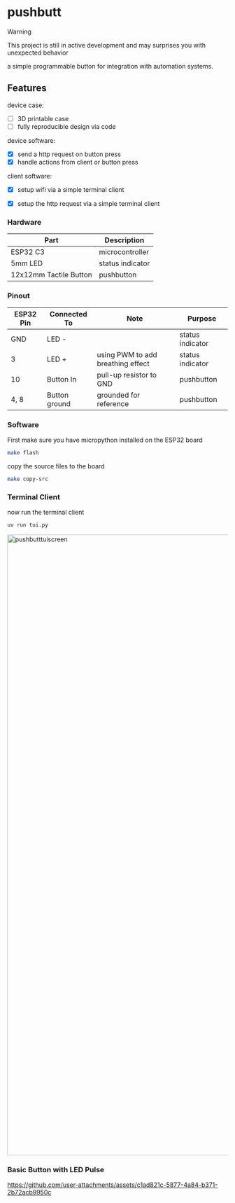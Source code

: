 # pushbutt

> [!WARNING]
> This project is still in active development and may surprises you with unexpected behavior

a simple programmable button for integration with automation systems. 

## Features

device case:

- [ ] 3D printable case
- [ ] fully reproducible design via code

device software:

- [X] send a http request on button press
- [X] handle actions from client or button press

client software:

- [X] setup wifi via a simple terminal client
- [X] setup the http request via a simple terminal client


### Hardware

| Part                   | Description      |
| ---------------------- | ---------------- |
| ESP32 C3               | microcontroller  |
| 5mm LED                | status indicator |
| 12x12mm Tactile Button | pushbutton       |

### Pinout

| ESP32 Pin | Connected To  | Note                              | Purpose          |
| --------- | ------------- | --------------------------------- | ---------------- |
| GND       | LED -         |                                   | status indicator |
| 3         | LED +         | using PWM to add breathing effect | status indicator |
| 10        | Button In     | pull-up resistor to GND           | pushbutton       |
| 4, 8      | Button ground | grounded for reference            | pushbutton       |

### Software

First make sure you have micropython installed on the ESP32 board

```bash
make flash
```

copy the source files to the board

```bash
make copy-src
```

### Terminal Client

now run the terminal client

```bash
uv run tui.py
```

<img width="1418" alt="pushbutttuiscreen" src="https://github.com/user-attachments/assets/6b0b903a-2625-4cc2-aaa7-b12699b95446" />


### Basic Button with LED Pulse

https://github.com/user-attachments/assets/c1ad821c-5877-4a84-b371-2b72acb9950c





